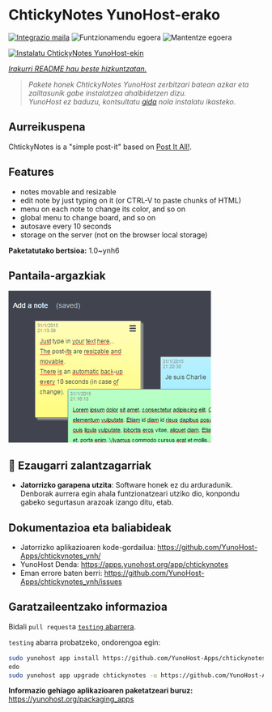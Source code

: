 <!--
Ohart ongi: README hau automatikoki sortu da <https://github.com/YunoHost/apps/tree/master/tools/readme_generator>ri esker
EZ editatu eskuz.
-->

# ChtickyNotes YunoHost-erako

[![Integrazio maila](https://dash.yunohost.org/integration/chtickynotes.svg)](https://dash.yunohost.org/appci/app/chtickynotes) ![Funtzionamendu egoera](https://ci-apps.yunohost.org/ci/badges/chtickynotes.status.svg) ![Mantentze egoera](https://ci-apps.yunohost.org/ci/badges/chtickynotes.maintain.svg)

[![Instalatu ChtickyNotes YunoHost-ekin](https://install-app.yunohost.org/install-with-yunohost.svg)](https://install-app.yunohost.org/?app=chtickynotes)

*[Irakurri README hau beste hizkuntzatan.](./ALL_README.md)*

> *Pakete honek ChtickyNotes YunoHost zerbitzari batean azkar eta zailtasunik gabe instalatzea ahalbidetzen dizu.*  
> *YunoHost ez baduzu, kontsultatu [gida](https://yunohost.org/install) nola instalatu ikasteko.*

## Aurreikuspena

ChtickyNotes is a "simple post-it" based on [Post It All!](https://github.com/txusko/PostItAll).

## Features

- notes movable and resizable
- edit note by just typing on it (or CTRL-V to paste chunks of HTML)
- menu on each note to change its color, and so on
- global menu to change board, and so on
- autosave every 10 seconds
- storage on the server (not on the browser local storage)


**Paketatutako bertsioa:** 1.0~ynh6

## Pantaila-argazkiak

![ChtickyNotes(r)en pantaila-argazkia](./doc/screenshots/chtickynotes.gif)

## :red_circle: Ezaugarri zalantzagarriak

- **Jatorrizko garapena utzita**: Software honek ez du arduradunik. Denborak aurrera egin ahala funtzionatzeari utziko dio, konpondu gabeko segurtasun arazoak izango ditu, etab.

## Dokumentazioa eta baliabideak

- Jatorrizko aplikazioaren kode-gordailua: <https://github.com/YunoHost-Apps/chtickynotes_ynh/>
- YunoHost Denda: <https://apps.yunohost.org/app/chtickynotes>
- Eman errore baten berri: <https://github.com/YunoHost-Apps/chtickynotes_ynh/issues>

## Garatzaileentzako informazioa

Bidali `pull request`a [`testing` abarrera](https://github.com/YunoHost-Apps/chtickynotes_ynh/tree/testing).

`testing` abarra probatzeko, ondorengoa egin:

```bash
sudo yunohost app install https://github.com/YunoHost-Apps/chtickynotes_ynh/tree/testing --debug
edo
sudo yunohost app upgrade chtickynotes -u https://github.com/YunoHost-Apps/chtickynotes_ynh/tree/testing --debug
```

**Informazio gehiago aplikazioaren paketatzeari buruz:** <https://yunohost.org/packaging_apps>
